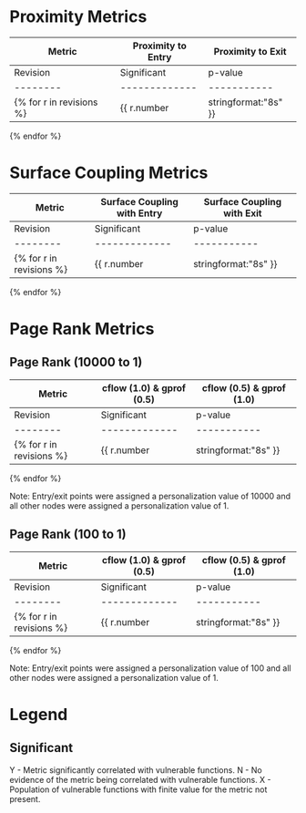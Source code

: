 Proximity Metrics
=================

|  Metric  |                    Proximity to Entry                     |                     Proximity to Exit                     |
| -------- | --------------------------------------------------------- | --------------------------------------------------------- |
| Revision |  Significant  |   p-value   | Median(vuln) | Median(neut) |  Significant  |   p-value   | Median(vuln) | Median(neut) |
| -------- | ------------- | ----------- | ------------ | ------------ | ------------- | ----------- | ------------ | ------------ |
{% for r in revisions %}| {{ r.number|stringformat:"8s" }} |       {{ r.pten.significant }}       | {{ r.pten.p|stringformat:"6.5e" }} | {{ r.pten.median.vuln|stringformat:"12.6f" }} | {{ r.pten.median.neut|stringformat:"12.6f" }} |       {{ r.ptex.significant }}       | {{ r.ptex.p|stringformat:"6.5e" }} | {{ r.ptex.median.vuln|stringformat:"12.6f" }} | {{ r.ptex.median.neut|stringformat:"12.6f" }} |
{% endfor %}

Surface Coupling Metrics
========================

|  Metric  |                Surface Coupling with Entry                |                Surface Coupling with Exit                 |
| -------- | --------------------------------------------------------- | --------------------------------------------------------- |
| Revision |  Significant  |   p-value   | Median(vuln) | Median(neut) |  Significant  |   p-value   | Median(vuln) | Median(neut) |
| -------- | ------------- | ----------- | ------------ | ------------ | ------------- | ----------- | ------------ | ------------ |
{% for r in revisions %}| {{ r.number|stringformat:"8s" }} |       {{ r.scen.significant }}       | {{ r.scen.p|stringformat:"6.5e" }} | {{ r.scen.median.vuln|stringformat:"12.6f" }} | {{ r.scen.median.neut|stringformat:"12.6f" }} |       {{ r.scex.significant }}       | {{ r.scex.p|stringformat:"6.5e" }} | {{ r.scex.median.vuln|stringformat:"12.6f" }} | {{ r.scex.median.neut|stringformat:"12.6f" }} |
{% endfor %}

Page Rank Metrics
=================

Page Rank (10000 to 1)
----------------------

|  Metric  |                  cflow (1.0) & gprof (0.5)                |                  cflow (0.5) & gprof (1.0)                |
| -------- | --------------------------------------------------------- | --------------------------------------------------------- |
| Revision |  Significant  |   p-value   | Median(vuln) | Median(neut) |  Significant  |   p-value   | Median(vuln) | Median(neut) |
| -------- | ------------- | ----------- | ------------ | ------------ | ------------- | ----------- | ------------ | ------------ |
{% for r in revisions %}| {{ r.number|stringformat:"8s" }} |       {{ r.pr_10k_1_hl.significant }}       | {{ r.pr_10k_1_hl.p|stringformat:"6.5e" }} | {{ r.pr_10k_1_hl.median.vuln|stringformat:"12.6e" }} | {{ r.pr_10k_1_hl.median.neut|stringformat:"12.6e" }} |       {{ r.pr_10k_1_lh.significant }}       | {{ r.pr_10k_1_lh.p|stringformat:"6.5e" }} | {{ r.pr_10k_1_lh.median.vuln|stringformat:"12.6e" }} | {{ r.pr_10k_1_lh.median.neut|stringformat:"12.6e" }} |
{% endfor %}

Note: Entry/exit points were assigned a personalization value of 10000 and all other nodes were assigned a personalization value of 1.

Page Rank (100 to 1)
--------------------

|  Metric  |                  cflow (1.0) & gprof (0.5)                |                 cflow (0.5) & gprof (1.0)                 |
| -------- | --------------------------------------------------------- | --------------------------------------------------------- |
| Revision |  Significant  |   p-value   | Median(vuln) | Median(neut) |  Significant  |   p-value   | Median(vuln) | Median(neut) |
| -------- | ------------- | ----------- | ------------ | ------------ | ------------- | ----------- | ------------ | ------------ |
{% for r in revisions %}| {{ r.number|stringformat:"8s" }} |       {{ r.pr_100_1_hl.significant }}       | {{ r.pr_100_1_hl.p|stringformat:"6.5e" }} | {{ r.pr_100_1_hl.median.vuln|stringformat:"12.6e" }} | {{ r.pr_100_1_hl.median.neut|stringformat:"12.6e" }} |       {{ r.pr_100_1_lh.significant }}       | {{ r.pr_100_1_lh.p|stringformat:"6.5e" }} | {{ r.pr_100_1_lh.median.vuln|stringformat:"12.6e" }} | {{ r.pr_100_1_lh.median.neut|stringformat:"12.6e" }} |
{% endfor %}

Note: Entry/exit points were assigned a personalization value of 100 and all other nodes were assigned a personalization value of 1.

Legend
======

Significant
-----------

 Y - Metric significantly correlated with vulnerable functions.
 N - No evidence of the metric being correlated with vulnerable functions.
 X - Population of vulnerable functions with finite value for the metric not present.
